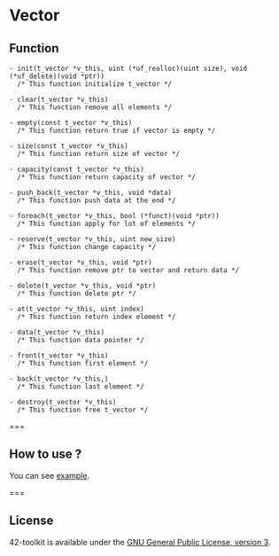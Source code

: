 Vector
==========

## Function

	- init(t_vector *v_this, uint (*uf_realloc)(uint size), void (*uf_delete)(void *ptr))
	  /* This function initialize t_vector */

	- clear(t_vector *v_this)
	  /* This function remove all elements */

	- empty(const t_vector *v_this)
	  /* This function return true if vector is empty */

	- size(const t_vector *v_this)
	  /* This function return size of vector */

	- capacity(const t_vector *v_this)
	  /* This function return capacity of vector */

	- push_back(t_vector *v_this, void *data)
	  /* This function push data at the end */

	- foreach(t_vector *v_this, bool (*funct)(void *ptr))
	  /* This function apply for lot of elements */

	- reserve(t_vector *v_this, uint new_size)
	  /* This function change capacity */

	- erase(t_vector *v_this, void *ptr)
	  /* This function remove ptr to vector and return data */

	- delete(t_vector *v_this, void *ptr)
	  /* This function delete ptr */

	- at(t_vector *v_this, uint index)
	  /* This function return index element */

	- data(t_vector *v_this)
	  /* This function data pointer */

	- front(t_vector *v_this)
	  /* This function first element */

	- back(t_vector *v_this,)
	  /* This function last element */

	- destroy(t_vector *v_this)
	  /* This function free t_vector */

===
## How to use ?

You can see [example](https://github.com/QuentinPerez/42-toolkit/tree/master/examples/libc/vector).

===
## License

42-toolkit is available under the [GNU General Public License, version 3](LICENSE).

